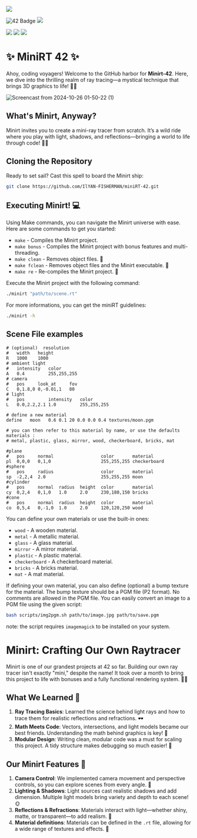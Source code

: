 ![](https://github.com/ayogun/42-project-badges/blob/main/badges/minirtm.png?raw=true)

![42 Badge](https://img.shields.io/badge/42-Project-blue) 
![](https://img.shields.io/github/languages/code-size/IlYAN-FISHERMAN/miniRT-42?color=5BCFFF)

![](https://img.shields.io/badge/Linux-0a97f5?style=for-the-badge&logo=linux&logoColor=white)
![](https://img.shields.io/badge/mac%20os-000000?style=for-the-badge&logo=apple&logoColor=white)
![](https://img.shields.io/badge/WSL-0a97f5?style=for-the-badge&logo=linux&logoColor=white)

# ✨ MiniRT 42 ✨
Ahoy, coding voyagers! Welcome to the GitHub harbor for **Minirt-42**. Here, we dive into the thrilling realm of ray tracing—a mystical technique that brings 3D graphics to life! 🌄✨

![Screencast from 2024-10-26 01-50-22 (1)](https://github.com/user-attachments/assets/dec7f312-2abd-424e-8cb8-6bb82488c483)


## What's Minirt, Anyway?
Minirt invites you to create a mini-ray tracer from scratch. It’s a wild ride where you play with light, shadows, and reflections—bringing a world to life through code! 🌌💡

## Cloning the Repository
Ready to set sail? Cast this spell to board the Minirt ship:
```bash
git clone https://github.com/IlYAN-FISHERMAN/miniRT-42.git
```
## Executing Minirt! 💻
Using Make commands, you can navigate the Minirt universe with ease. Here are some commands to get you started:
- `make` - Compiles the Minirt project.
- `make bonus` - Compiles the Minirt project with bonus features and multi-threading.
- `make clean` - Removes object files. 🧹
- `make fclean` - Removes object files and the Minirt executable. 🧹
- `make re` - Re-compiles the Minirt project. 🔄

Execute the Minirt project with the following command:
```bash
./minirt "path/to/scene.rt"
```
For more informations, you can get the miniRT guidelines:
```bash
./minirt -h
```

## Scene File examples
```rt
# (optional)  resolution
#   width   height  
R   1000    1000
# ambient light
#   intensity   color
A   0.4         255,255,255
# camera
#   pos     look_at     fov
C   0,1.8,0 0,-0.01,1   80
# light
#   pos         intensity   color
L   0.0,2.2,2.1 1.0         255,255,255

# define a new material
define   moon   0.6 0.1 20 0.0 0.0 0.4 textures/moon.pgm

# you can then refer to this material by name, or use the defaults materials :
# metal, plastic, glass, mirror, wood, checkerboard, bricks, mat

#plane
#   pos     normal                  color       material
pl  0,0,0   0,1,0                   255,255,255 checkerboard
#sphere
#   pos     radius                  color       material
sp  -2,2,4  2.0                     255,255,255 moon
#cylinder
#   pos     normal  radius  height  color       material
cy  0,2,4   0,1,0   1.0     2.0     230,180,150 bricks
#cone
#   pos     normal  radius  height  color       material
co  0,5,4   0,-1,0  1.0     2.0     120,120,250 wood
```
You can define your own materials or use the built-in ones:
- `wood` - A wooden material.
- `metal` - A metallic material.
- `glass` - A glass material.
- `mirror` - A mirror material.
- `plastic` - A plastic material.
- `checkerboard` - A checkerboard material.
- `bricks` - A bricks material.
- `mat` - A mat material.

If defining your own material, you can also define (optional) a bump texture for the material.
The bump texture should be a PGM file (P2 format). No comments are allowed in the PGM file.
You can easily convert an image to a PGM file using the given script:
```bash
bash scripts/img2pgm.sh path/to/image.jpg path/to/save.pgm
```
note: the script requires `imagemagick` to be installed on your system.

# Minirt: Crafting Our Own Raytracer
Minirt is one of our grandest projects at 42 so far. Building our own ray tracer isn't exactly "mini," despite the name! It took over a month to bring this project to life with bonuses and a fully functional rendering system. 👀💥
## What We Learned 🧠
1. **Ray Tracing Basics**: Learned the science behind light rays and how to trace them for realistic reflections and refractions. 🕶️
2. **Math Meets Code**: Vectors, intersections, and light models became our best friends. Understanding the math behind graphics is key! 📐
3. **Modular Design**: Writing clean, modular code was a must for scaling this project. A tidy structure makes debugging so much easier! 📂

## Our Minirt Features 🎨
1. **Camera Control**: We implemented camera movement and perspective controls, so you can explore scenes from every angle. 📸
2. **Lighting & Shadows**: Light sources cast realistic shadows and add dimension. Multiple light models bring variety and depth to each scene! 🌞
3. **Reflections & Refractions**: Materials interact with light—whether shiny, matte, or transparent—to add realism. 🌊
4. **Material definitions**: Materials can be defined in the `.rt` file, allowing for a wide range of textures and effects. 🎨
